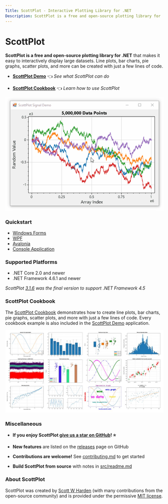 ```yaml
---
Title: ScottPlot - Interactive Plotting Library for .NET
Description: ScottPlot is a free and open-source plotting library for .NET that makes it easy to interactively display large datasets. Line plots, bar charts, pie graphs, scatter plots, and more can be created with just a few lines of code.
---
```


# ScottPlot

**ScottPlot is a free and open-source plotting library for .NET** that makes it easy to interactively display large datasets. Line plots, bar charts, pie graphs, scatter plots, and more can be created with just a few lines of code.


* [**ScottPlot Demo**](demo) 👈 _See what ScottPlot can do_

* [**ScottPlot Cookbook**](cookbook) 👈 _Learn how to use ScottPlot_

<div class="text-center">

![](scottplot.gif)

</div>

### Quickstart

* [Windows Forms](quickstart#windows-forms-quickstart)
* [WPF](quickstart#wpf-quickstart)
* [Avalonia](quickstart#avalonia-quickstart)
* [Console Application](quickstart#console-quickstart)

### Supported Platforms

* .NET Core 2.0 and newer
* .NET Framework 4.6.1 and newer

_ScottPlot [3.1.6](https://github.com/swharden/ScottPlot/releases/tag/3.1.6) was the final version to support .NET Framework 4.5_

### ScottPlot Cookbook

The [ScottPlot Cookbook](cookbook) demonstrates how to create line plots, bar charts, pie graphs, scatter plots, and more with just a few lines of code. Every cookbook example is also included in the [ScottPlot Demo](demo) application.

<div class="text-center">

![](cookbook/cookbook-thumbnails-small.jpg)

</div>

### Miscellaneous

* **If you enjoy ScottPlot [give us a star on GitHub](https://github.com/swharden/ScottPlot)! ⭐**

* **New features** are listed on the [releases](https://github.com/swharden/ScottPlot/releases) page on GitHub

* **Contributions are welcome!** See [contributing.md](https://github.com/swharden/ScottPlot/blob/master/CONTRIBUTING.md) to get started

* **Build ScottPlot from source** with notes in [src/readme.md](https://github.com/swharden/ScottPlot/tree/master/src)

### About ScottPlot
ScottPlot was created by [Scott W Harden](https://www.swharden.com/wp/about-scott/) (with many contributions from the open-source community) and is provided under the permissive [MIT license](https://github.com/swharden/ScottPlot/blob/master/LICENSE).